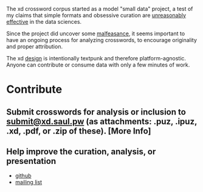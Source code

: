 
The xd crossword corpus started as a model "small data" project, a test of my claims that simple formats and obsessive curation are [unreasonably effective](https://en.wikipedia.org/wiki/The_Unreasonable_Effectiveness_of_Mathematics_in_the_Natural_Sciences) in the data sciences.

Since the project did uncover some [malfeasance](http://www.slate.com/articles/life/gaming/2016/03/how_to_spot_a_plagiarized_crossword.html), it seems important to have an ongoing process for analyzing crosswords, to encourage originality and proper attribution.

The xd [design](/doc) is intentionally textpunk and therefore platform-agnostic. Anyone can contribute or consume data with only a few minutes of work.

# Contribute

## Submit crosswords for analysis or inclusion to submit@xd.saul.pw (as attachments: .puz, .ipuz, .xd, .pdf, or .zip of these). [More Info]  

## Help improve the curation, analysis, or presentation

- [github]()
- [mailing list]()

